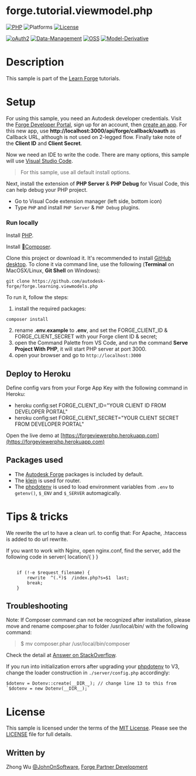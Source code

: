 # forge.tutorial.viewmodel.php

[![PHP](https://img.shields.io/packagist/php-v/symfony/symfony.svg)](http://www.php.net/)
![Platforms](https://img.shields.io/badge/platform-windows%20%7C%20osx%20%7C%20linux-lightgray.svg)
[![License](http://img.shields.io/:license-mit-blue.svg)](http://opensource.org/licenses/MIT)

[![oAuth2](https://img.shields.io/badge/oAuth2-v1-green.svg)](http://developer.autodesk.com/)
[![Data-Management](https://img.shields.io/badge/Data%20Management-v1-green.svg)](http://developer.autodesk.com/)
[![OSS](https://img.shields.io/badge/OSS-v2-green.svg)](http://developer.autodesk.com/)
[![Model-Derivative](https://img.shields.io/badge/Model%20Derivative-v2-green.svg)](http://developer.autodesk.com/)

# Description

This sample is part of the [Learn Forge](http://learnforge.autodesk.io) tutorials.

# Setup

For using this sample, you need an Autodesk developer credentials. Visit the [Forge Developer Portal](https://developer.autodesk.com), sign up for an account, then [create an app](https://developer.autodesk.com/myapps/create). For this new app, use **http://localhost:3000/api/forge/callback/oauth** as Callback URL, although is not used on 2-legged flow. Finally take note of the **Client ID** and **Client Secret**.

Now we need an IDE to write the code. There are many options, this sample will use [Visual Studio Code](https://code.visualstudio.com/).

> For this sample, use all default install options.

Next, install the extension of **PHP Server** & **PHP Debug** for Visual Code, this can help debug your PHP project.

- Go to Visual Code extension manager (left side, bottom icon)
- Type `PHP` and install `PHP Server` & `PHP Debug` plugins.

### Run locally

Install [PHP](http://php.net/downloads.php).

Install [Composer](https://getcomposer.org/download/).


Clone this project or download it. It's recommended to install [GitHub desktop](https://desktop.github.com/). To clone it via command line, use the following (**Terminal** on MacOSX/Linux, **Git Shell** on Windows):

    git clone https://github.com/autodesk-forge/forge.learning.viewmodels.php

To run it, follow the steps:

1. install the required packages:

```
composer install
```

2. rename **.env.example** to **.env**, and set the FORGE_CLIENT_ID & FORGE_CLIENT_SECRET with your Forge client ID & secret;
3. open the Command Palette from VS Code, and run the command **Serve Project With PHP**, it will start PHP server at port 3000.
4. open your browser and go to `http://localhost:3000`


## Deploy to Heroku
Define config vars from your Forge App Key with the following command in Heroku:
* heroku config:set FORGE_CLIENT_ID="YOUR CLIENT ID FROM DEVELOPER PORTAL"
* heroku config:set FORGE_CLIENT_SECRET="YOUR CLIENT SECRET FROM DEVELOPER PORTAL"

 Open the live demo at [https://forgeviewerphp.herokuapp.com](https://forgeviewerphp.herokuapp.com)

## Packages used

- The [Autodesk Forge](https://packagist.org/packages/autodesk/forge-client) packages is included by default.
- The [klein](https://packagist.org/packages/klein/klein) is used for router.
- The [phpdotenv](https://packagist.org/packages/vlucas/phpdotenv) is used to load environment variables from `.env` to `getenv()`, `$_ENV` and `$_SERVER` automagically.



# Tips & tricks

We rewrite the url to have a clean url. to config that:
For Apache, .htaccess is added to do url rewrite.

If you want to work with Nginx, open nginx.conf, find the server, add the following code in server{ location/{ } }
<pre><code>
    if (!-e $request_filename) {
        rewrite  ^(.*)$  /index.php?s=$1  last;
        break;
    }
</code></pre>

## Troubleshooting
Note: If Composer command can not be recognized after installation, please move and rename composer.phar to folder /usr/local/bin/ with the following command:

>$ mv composer.phar /usr/local/bin/composer

Check the detail at [Answer on StackOverflow](https://stackoverflow.com/questions/25018894/osx-bash-composer-command-not-found).

If you run into initialization errors after upgrading your [phpdotenv](https://github.com/vlucas/phpdotenv) to V3, change the loader construction in `./server/config.php` accordingly:


```
$dotenv = Dotenv::create(__DIR__); // change line 13 to this from `$dotenv = new Dotenv(__DIR__);`
```

# License

This sample is licensed under the terms of the [MIT License](http://opensource.org/licenses/MIT).
Please see the [LICENSE](LICENSE) file for full details.

## Written by

Zhong Wu [@JohnOnSoftware](https://twitter.com/JohnOnSoftware), [Forge Partner Development](http://forge.autodesk.com)
